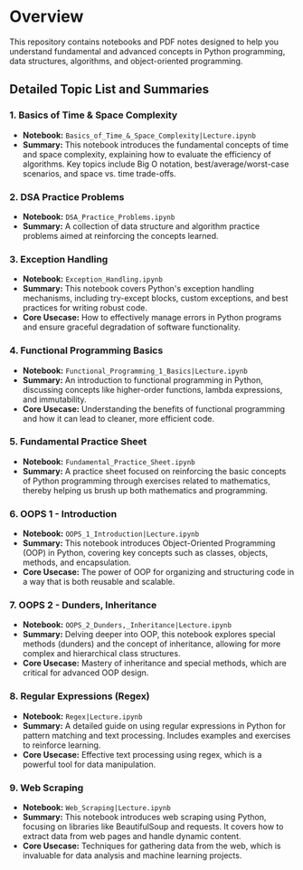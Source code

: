 # Overview

This repository contains notebooks and PDF notes designed to help you understand fundamental and advanced concepts in Python programming, data structures, algorithms, and object-oriented programming.

## Detailed Topic List and Summaries

### 1. Basics of Time & Space Complexity
- **Notebook:** `Basics_of_Time_&_Space_Complexity|Lecture.ipynb`
- **Summary:** This notebook introduces the fundamental concepts of time and space complexity, explaining how to evaluate the efficiency of algorithms. Key topics include Big O notation, best/average/worst-case scenarios, and space vs. time trade-offs.

### 2. DSA Practice Problems
- **Notebook:** `DSA_Practice_Problems.ipynb`
- **Summary:** A collection of data structure and algorithm practice problems aimed at reinforcing the concepts learned.

### 3. Exception Handling
- **Notebook:** `Exception_Handling.ipynb`
- **Summary:** This notebook covers Python's exception handling mechanisms, including try-except blocks, custom exceptions, and best practices for writing robust code.
- **Core Usecase:** How to effectively manage errors in Python programs and ensure graceful degradation of software functionality.

### 4. Functional Programming Basics
- **Notebook:** `Functional_Programming_1_Basics|Lecture.ipynb`
- **Summary:** An introduction to functional programming in Python, discussing concepts like higher-order functions, lambda expressions, and immutability.
- **Core Usecase:** Understanding the benefits of functional programming and how it can lead to cleaner, more efficient code.

### 5. Fundamental Practice Sheet
- **Notebook:** `Fundamental_Practice_Sheet.ipynb`
- **Summary:** A practice sheet focused on reinforcing the basic concepts of Python programming through exercises related to mathematics, thereby helping us brush up both mathematics and programming.

### 6. OOPS 1 - Introduction
- **Notebook:** `OOPS_1_Introduction|Lecture.ipynb`
- **Summary:** This notebook introduces Object-Oriented Programming (OOP) in Python, covering key concepts such as classes, objects, methods, and encapsulation.
- **Core Usecase:** The power of OOP for organizing and structuring code in a way that is both reusable and scalable.

### 7. OOPS 2 - Dunders, Inheritance
- **Notebook:** `OOPS_2_Dunders,_Inheritance|Lecture.ipynb`
- **Summary:** Delving deeper into OOP, this notebook explores special methods (dunders) and the concept of inheritance, allowing for more complex and hierarchical class structures.
- **Core Usecase:** Mastery of inheritance and special methods, which are critical for advanced OOP design.

### 8. Regular Expressions (Regex)
- **Notebook:** `Regex|Lecture.ipynb`
- **Summary:** A detailed guide on using regular expressions in Python for pattern matching and text processing. Includes examples and exercises to reinforce learning.
- **Core Usecase:** Effective text processing using regex, which is a powerful tool for data manipulation.

### 9. Web Scraping
- **Notebook:** `Web_Scraping|Lecture.ipynb`
- **Summary:** This notebook introduces web scraping using Python, focusing on libraries like BeautifulSoup and requests. It covers how to extract data from web pages and handle dynamic content.
- **Core Usecase:** Techniques for gathering data from the web, which is invaluable for data analysis and machine learning projects.
